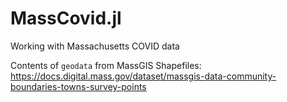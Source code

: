 # MassCovid.jl
Working with Massachusetts COVID data

Contents of `geodata` from MassGIS Shapefiles: https://docs.digital.mass.gov/dataset/massgis-data-community-boundaries-towns-survey-points
